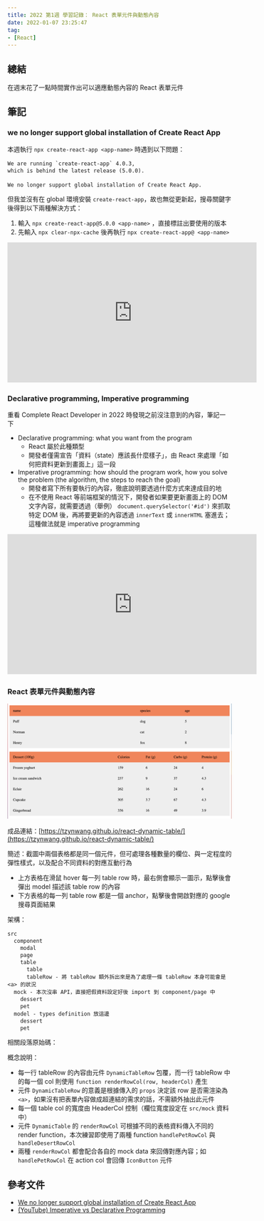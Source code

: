 ```yaml
---
title: 2022 第1週 學習記錄： React 表單元件與動態內容
date: 2022-01-07 23:25:47
tag:
- [React]
---
```


## 總結

在週末花了一點時間實作出可以適應動態內容的 React 表單元件

## 筆記

### we no longer support global installation of Create React App

本週執行 `npx create-react-app <app-name>` 時遇到以下問題：

```
We are running `create-react-app` 4.0.3,
which is behind the latest release (5.0.0).

We no longer support global installation of Create React App.
```

但我並沒有在 global 環境安裝 `create-react-app`，故也無從更新起，搜尋關鍵字後得到以下兩種解決方式：

1. 輸入 `npx create-react-app@5.0.0 <app-name>` ，直接標註出要使用的版本
2. 先輸入 `npx clear-npx-cache` 後再執行 `npx create-react-app@ <app-name>`

<iframe width="560" height="315" src="https://www.youtube.com/embed/Q7i8kDJGyHE" title="YouTube video player" frameborder="0" allow="accelerometer; autoplay; clipboard-write; encrypted-media; gyroscope; picture-in-picture" allowfullscreen></iframe>

### Declarative programming, Imperative programming

重看 Complete React Developer in 2022 時發現之前沒注意到的內容，筆記一下

- Declarative programming: what you want from the program
  - React 屬於此種類型
  - 開發者僅需宣告「資料（state）應該長什麼樣子」，由 React 來處理「如何把資料更新到畫面上」這一段
- Imperative programming: how should the program work, how you solve the problem (the algorithm, the steps to reach the goal)
  - 開發者寫下所有要執行的內容，徹底說明要透過什麼方式來達成目的地
  - 在不使用 React 等前端框架的情況下，開發者如果要更新畫面上的 DOM 文字內容，就需要透過（舉例） `document.querySelector('#id')` 來抓取特定 DOM 後，再將要更新的內容透過 `innerText` 或 `innerHTML` 塞進去；這種做法就是 imperative programming

<iframe width="560" height="315" src="https://www.youtube.com/embed/4A2mWqLUpzw" title="YouTube video player" frameborder="0" allow="accelerometer; autoplay; clipboard-write; encrypted-media; gyroscope; picture-in-picture" allowfullscreen></iframe>

### React 表單元件與動態內容

![demo](/2022/work-log-2022-w1/dynamic-content-table.png)

成品連結：[https://tzynwang.github.io/react-dynamic-table/](https://tzynwang.github.io/react-dynamic-table/)

簡述：截圖中兩個表格都是同一個元件，但可處理各種數量的欄位、與一定程度的彈性樣式，以及配合不同資料的對應互動行為

- 上方表格在滑鼠 hover 每一列 table row 時，最右側會顯示一圖示，點擊後會彈出 model 描述該 table row 的內容
- 下方表格的每一列 table row 都是一個 anchor，點擊後會開啟對應的 google 搜尋頁面結果

架構：

```
src
  component
    modal
    page
    table
      table
      tableRow - 將 tableRow 額外拆出來是為了處理一條 tableRow 本身可能會是 <a> 的狀況
  mock - 本次沒串 API，直接把假資料設定好後 import 到 component/page 中
    dessert
    pet
  model - types definition 放這邊
    dessert
    pet
```

相關段落原始碼：

<script src="https://gist.github.com/tzynwang/bbd5b26a9f93dfc9f48b4aafbc9ece80.js"></script>
<script src="https://gist.github.com/tzynwang/e3df232f84cdefc912e164ff808103a5.js"></script>

概念說明：

- 每一行 tableRow 的內容由元件 `DynamicTableRow` 包覆，而一行 tableRow 中的每一個 col 則使用 `function renderRowCol(row, headerCol)` 產生
- 元件 `DynamicTableRow` 的意義是根據傳入的 `props` 決定該 row 是否需渲染為 `<a>`，如果沒有把表單內容做成超連結的需求的話，不需額外抽出此元件
- 每一個 table col 的寬度由 HeaderCol 控制（欄位寬度設定在 `src/mock` 資料中）
- 元件 `DynamicTable` 的 `renderRowCol` 可根據不同的表格資料傳入不同的 render function，本次練習即使用了兩種 function `handlePetRowCol` 與 `handleDesertRowCol`
- 兩種 `renderRowCol` 都會配合各自的 mock data 來回傳對應內容；如 `handlePetRowCol` 在 action col 會回傳 `IconButton` 元件

## 參考文件

- [We no longer support global installation of Create React App](https://dev.to/arjuncodes/we-no-longer-support-global-installation-of-create-react-app-2p)
- [(YouTube) Imperative vs Declarative Programming](https://youtu.be/yOBBkIJBEL8)
